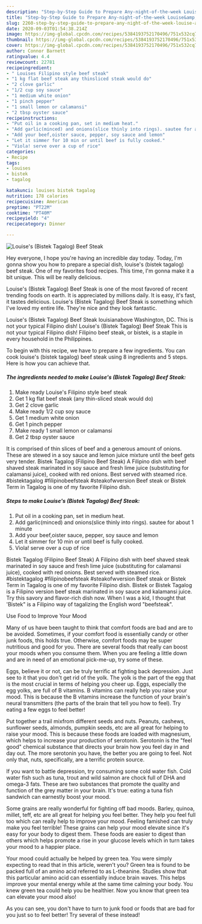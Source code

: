 ```yaml
---
description: "Step-by-Step Guide to Prepare Any-night-of-the-week Louise&amp;#39;s (Bistek Tagalog) Beef Steak"
title: "Step-by-Step Guide to Prepare Any-night-of-the-week Louise&amp;#39;s (Bistek Tagalog) Beef Steak"
slug: 2260-step-by-step-guide-to-prepare-any-night-of-the-week-louise-and-39-s-bistek-tagalog-beef-steak
date: 2020-09-03T01:54:38.214Z
image: https://img-global.cpcdn.com/recipes/5384193752170496/751x532cq70/louises-bistek-tagalog-beef-steak-recipe-main-photo.jpg
thumbnail: https://img-global.cpcdn.com/recipes/5384193752170496/751x532cq70/louises-bistek-tagalog-beef-steak-recipe-main-photo.jpg
cover: https://img-global.cpcdn.com/recipes/5384193752170496/751x532cq70/louises-bistek-tagalog-beef-steak-recipe-main-photo.jpg
author: Connor Barnett
ratingvalue: 4.4
reviewcount: 22781
recipeingredient:
- " Louises Filipino style beef steak"
- "1 kg flat beef steak any thinsliced steak would do"
- "2 clove garlic"
- "1/2 cup soy sauce"
- "1 medium white onion"
- "1 pinch pepper"
- "1 small lemon or calamansi"
- "2 tbsp oyster sauce"
recipeinstructions:
- "Put oil in a cooking pan, set in medium heat."
- "Add garlic(minced) and onions(slice thinly into rings). sautee for about 1 minute"
- "Add your beef,oister sauce, pepper, soy sauce and lemon"
- "Let it simmer for 10 min or until beef is fully cooked."
- "Viola! serve over a cup of rice"
categories:
- Recipe
tags:
- louises
- bistek
- tagalog

katakunci: louises bistek tagalog 
nutrition: 178 calories
recipecuisine: American
preptime: "PT22M"
cooktime: "PT40M"
recipeyield: "4"
recipecategory: Dinner

---
```



![Louise&#39;s (Bistek Tagalog) Beef Steak](https://img-global.cpcdn.com/recipes/5384193752170496/751x532cq70/louises-bistek-tagalog-beef-steak-recipe-main-photo.jpg)

Hey everyone, I hope you're having an incredible day today. Today, I'm gonna show you how to prepare a special dish, louise&#39;s (bistek tagalog) beef steak. One of my favorites food recipes. This time, I'm gonna make it a bit unique. This will be really delicious.

Louise&#39;s (Bistek Tagalog) Beef Steak is one of the most favored of recent trending foods on earth. It is appreciated by millions daily. It is easy, it's fast, it tastes delicious. Louise&#39;s (Bistek Tagalog) Beef Steak is something which I've loved my entire life. They're nice and they look fantastic.

Louise&#39;s (Bistek Tagalog) Beef Steak louisianabove Washington, DC. This is not your typical Filipino dish! Louise&#39;s (Bistek Tagalog) Beef Steak This is not your typical Filipino dish! Filipino beef steak, or bistek, is a staple in every household in the Philippines.


To begin with this recipe, we have to prepare a few ingredients. You can cook louise&#39;s (bistek tagalog) beef steak using 8 ingredients and 5 steps. Here is how you can achieve that.

<!--inarticleads1-->

##### The ingredients needed to make Louise&#39;s (Bistek Tagalog) Beef Steak:

1. Make ready  Louise&#39;s Filipino style beef steak
1. Get 1 kg flat beef steak (any thin-sliced steak would do)
1. Get 2 clove garlic
1. Make ready 1/2 cup soy sauce
1. Get 1 medium white onion
1. Get 1 pinch pepper
1. Make ready 1 small lemon or calamansi
1. Get 2 tbsp oyster sauce


It is comprised of thin slices of beef and a generous amount of onions. These are stewed in a soy sauce and lemon juice mixture until the beef gets very tender. Bistek Tagalog (Filipino Beef Steak) A Filipino dish with beef shaved steak marinated in soy sauce and fresh lime juice (substituting for calamansi juice), cooked with red onions. Best served with steamed rice. #bistektagalog #filipinobeefsteak #steakofwversion Beef steak or Bistek Term in Tagalog is one of my favorite Filipino dish. 

<!--inarticleads2-->

##### Steps to make Louise&#39;s (Bistek Tagalog) Beef Steak:

1. Put oil in a cooking pan, set in medium heat.
1. Add garlic(minced) and onions(slice thinly into rings). sautee for about 1 minute
1. Add your beef,oister sauce, pepper, soy sauce and lemon
1. Let it simmer for 10 min or until beef is fully cooked.
1. Viola! serve over a cup of rice


Bistek Tagalog (Filipino Beef Steak) A Filipino dish with beef shaved steak marinated in soy sauce and fresh lime juice (substituting for calamansi juice), cooked with red onions. Best served with steamed rice. #bistektagalog #filipinobeefsteak #steakofwversion Beef steak or Bistek Term in Tagalog is one of my favorite Filipino dish. Bistek or Bistek Tagalog is a Filipino version beef steak marinated in soy sauce and kalamansi juice. Try this savory and flavor-rich dish now. When I was a kid, I thought that &#39;Bistek&#34; is a Filipino way of tagalizing the English word &#34;beefsteak&#34;. 

Use Food to Improve Your Mood


Many of us have been taught to think that comfort foods are bad and are to be avoided. Sometimes, if your comfort food is essentially candy or other junk foods, this holds true. Otherwise, comfort foods may be super nutritious and good for you. There are several foods that really can boost your moods when you consume them. When you are feeling a little down and are in need of an emotional pick-me-up, try some of these.

Eggs, believe it or not, can be truly terrific at fighting back depression. Just see to it that you don't get rid of the yolk. The yolk is the part of the egg that is the most crucial in terms of helping you cheer up. Eggs, especially the egg yolks, are full of B vitamins. B vitamins can really help you raise your mood. This is because the B vitamins increase the function of your brain's neural transmitters (the parts of the brain that tell you how to feel). Try eating a few eggs to feel better!

Put together a trail mixfrom different seeds and nuts. Peanuts, cashews, sunflower seeds, almonds, pumpkin seeds, etc are all great for helping to raise your mood. This is because these foods are loaded with magnesium, which helps to increase your production of serotonin. Serotonin is the "feel good" chemical substance that directs your brain how you feel day in and day out. The more serotonin you have, the better you are going to feel. Not only that, nuts, specifically, are a terrific protein source.

If you want to battle depression, try consuming some cold water fish. Cold water fish such as tuna, trout and wild salmon are chock full of DHA and omega-3 fats. These are two substances that promote the quality and function of the grey matter in your brain. It's true: eating a tuna fish sandwich can earnestly boost your mood. 

Some grains are really wonderful for fighting off bad moods. Barley, quinoa, millet, teff, etc are all great for helping you feel better. They help you feel full too which can really help to improve your mood. Feeling famished can truly make you feel terrible! These grains can help your mood elevate since it's easy for your body to digest them. These foods are easier to digest than others which helps promote a rise in your glucose levels which in turn takes your mood to a happier place.

Your mood could actually be helped by green tea. You were simply expecting to read that in this article, weren't you? Green tea is found to be packed full of an amino acid referred to as L-theanine. Studies show that this particular amino acid can essentially induce brain waves. This helps improve your mental energy while at the same time calming your body. You knew green tea could help you be healthier. Now you know that green tea can elevate your mood also!

As you can see, you don't have to turn to junk food or foods that are bad for you just so to feel better! Try several of these instead!


